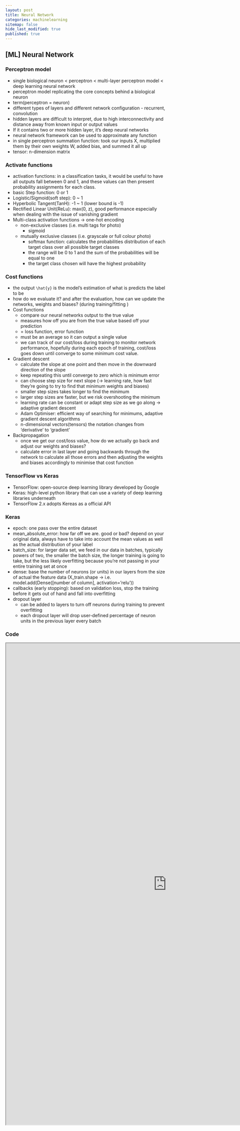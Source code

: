 ```yaml
---
layout: post
title: Neural Network
categories: machinelearning
sitemap: false
hide_last_modified: true
published: true
---
```

## [ML] Neural Network

### Perceptron model

- single biological neuron < perceptron < multi-layer perceptron model < deep learning neural network
- perceptron model replicating the core concepts behind a biological neuron
- term(perceptron = neuron)
- different types of layers and different network configuration - recurrent, convolution
- hidden layers are difficult to interpret, due to high interconnectivity and distance away from known input or output values
- If it contains two or more hidden layer, it’s deep neural networks
- neural network framework can be used to approximate any function
- in single perceptron summation function: took our inputs X, multiplied them by their own weights W, added bias, and summed it all up
- tensor: n-dimension matrix

### Activate functions

- activation functions: in a classification tasks, it would be useful to have all outputs fall between 0 and 1, and these values can then present probability assignments for each class.
- basic Step function: 0 or 1
- Logistic/Sigmoid(soft step): 0 ~ 1
- Hyperbolic Tangent(TanH): -1 ~ 1 (lower bound is -1)
- Rectified Linear Unit(ReLu): max(0, z), good performance especially when dealing with the issue of vanishing gradient
- Multi-class activation functions → one-hot encoding
    - non-exclusive classes (i.e. multi tags for photo)
        - sigmoid
    - mutually exclusive classes (i.e. grayscale or full colour photo)
        - softmax function: calculates the probabilities distribution of each target class over all possible target classes
        - the range will be 0 to 1 and the sum of the probabilities will be equal to one
        - the target class chosen will have the highest probability

### Cost functions

- the output `\hat{y}` is the model’s estimation of what is predicts the label to be
- how do we evaluate it? and after the evaluation, how can we update the networks, weights and biases? (during training/fitting )
- Cost functions
    - compare our neural networks output to the true value
    - measures how off you are from the true value based off your prediction
    - = loss function, error function
    - must be an average so it can output a single value
    - we can track of our cost/loss during training to monitor network performance, hopefully during each epoch of training, cost/loss goes down until converge to some minimum cost value.
- Gradient descent
    - calculate the slope at one point and then move in the downward direction of the slope
    - keep repeating this until converge to zero which is minimum error
    - can choose step size for next slope (→ learning rate, how fast they’re going to try to find that minimum weights and biases)
    - smaller step sizes takes longer to find the minimum
    - larger step sizes are faster, but we risk overshooting the minimum
    - learning rate can be constant or adapt step size as we go along → adaptive gradient descent
    - Adam Optimiser: efficient way of searching for minimums, adaptive gradient descent algorithms
    - n-dimensional vectors(tensors) the notation changes from ‘derivative’ to ‘gradient’
- Backpropagation
    - once we get our cost/loss value, how do we actually go back and adjust our weights and biases?
    - calculate error in last layer and going backwards through the network to calculate all those errors and then adjusting the weights and biases accordingly to minimise that cost function

### TensorFlow vs Keras

- TensorFlow: open-source deep learning library developed by Google
- Keras: high-level python library that can use a variety of deep learning libraries underneath
- TensorFlow 2.x adopts Kereas as a official API

### Keras

- epoch: one pass over the entire dataset
- mean_absolute_error: how far off we are. good or bad? depend on your original data, always have to take into account the mean values as well as the actual distribution of your label
- batch_size: for larger data set, we feed in our data in batches, typically powers of two, the smaller the batch size, the longer training is going to take, but the less likely overfitting because you’re not passing in your entire training set at once
- dense: base the number of neurons (or units) in our layers from the size of actual the feature data (X_train.shape → i.e. model.add(Dense([number of column], activation=’relu’))
- callbacks (early stopping): based on validation loss, stop the training before it gets out of hand and fall into overfitting
- dropout layer
    - can be added to layers to turn off neurons during training to prevent overfitting
    - each dropout layer will drop user-defined percentage of neuron units in the previous layer every batch

### Code
<iframe src="https://nbviewer.org/gist/soyeonkimgithub/902c88eddb070f1a4c92958666a65129" width="1000" height="1500" scrolling="yes" frameborder="1"></iframe>
